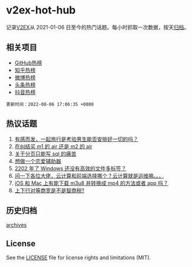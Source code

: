 # v2ex-hot-hub

 记录[V2EX](https://www.v2ex.com/)从 2021-01-06 日至今的热门话题。每小时抓取一次数据，按天[归档](archives)。
 
 ## 相关项目

- [GitHub热榜](https://github.com/snaildev/github-hot-hub)
- [知乎热榜](https://github.com/snaildev/zhihu-hot-hub)
- [微博热榜](https://github.com/snaildev/weibo-hot-hub)
- [头条热榜](https://github.com/snaildev/toutiao-hot-hub)
- [抖音热榜](https://github.com/snaildev/douyin-hot-hub)


 `更新时间：2022-08-06 17:06:35 +0800`

## 热议话题

1. [有感而发，一起旅行是考验男生能否安排好一切的吗？](https://www.v2ex.com/t/870943)
1. [在纠结买 m1 的 air 还是 m2 的 air](https://www.v2ex.com/t/870963)
1. [关于分页只能写 sql 的痛苦](https://www.v2ex.com/t/871007)
1. [想做一个恋爱辅助器](https://www.v2ex.com/t/870999)
1. [2202 年了 Windows 还没有高效的文件多标签？](https://www.v2ex.com/t/871045)
1. [问一下各位大佬，云计算和前端选择哪个？云计算就是运维嘛。。。](https://www.v2ex.com/t/871043)
1. [iOS 和 Mac 上有能下载 m3u8 并转换成 mp4 的方法或者 app 吗？](https://www.v2ex.com/t/871047)
1. [上下行对等商宽是不是智商税?](https://www.v2ex.com/t/870970)

## 历史归档

[archives](archives)

## License

See the [LICENSE](LICENSE) file for license rights and limitations (MIT).
